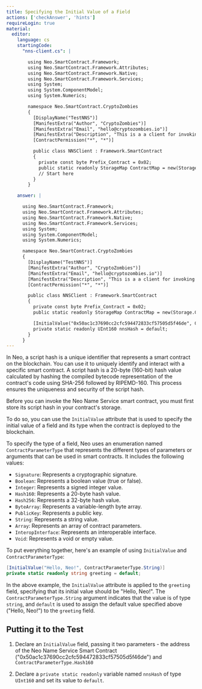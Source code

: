 ```yaml
---
title: Specifying the Initial Value of a Field
actions: ['checkAnswer', 'hints']
requireLogin: true
material:
  editor:
    language: cs
    startingCode:
      "nns-client.cs": |

        using Neo.SmartContract.Framework;
        using Neo.SmartContract.Framework.Attributes;
        using Neo.SmartContract.Framework.Native;
        using Neo.SmartContract.Framework.Services;
        using System;
        using System.ComponentModel;
        using System.Numerics;

        namespace Neo.SmartContract.CryptoZombies
        {
          [DisplayName("TestNNS")]
          [ManifestExtra("Author", "CryptoZombies")]
          [ManifestExtra("Email", "hello@cryptozombies.io")]
          [ManifestExtra("Description", "This is a a client for invoking NNS")]
          [ContractPermission("*", "*")]

          public class NNSClient : Framework.SmartContract
          {
            private const byte Prefix_Contract = 0x02;
            public static readonly StorageMap ContractMap = new(Storage.CurrentContext, Prefix_Contract);
            // Start here
          }
        }

    answer: |

      using Neo.SmartContract.Framework;
      using Neo.SmartContract.Framework.Attributes;
      using Neo.SmartContract.Framework.Native;
      using Neo.SmartContract.Framework.Services;
      using System;
      using System.ComponentModel;
      using System.Numerics;

      namespace Neo.SmartContract.CryptoZombies
      {
        [DisplayName("TestNNS")]
        [ManifestExtra("Author", "CryptoZombies")]
        [ManifestExtra("Email", "hello@cryptozombies.io")]
        [ManifestExtra("Description", "This is a a client for invoking NNS")]
        [ContractPermission("*", "*")]

        public class NNSClient : Framework.SmartContract
        {
          private const byte Prefix_Contract = 0x02;
          public static readonly StorageMap ContractMap = new(Storage.CurrentContext, Prefix_Contract);

          [InitialValue("0x50ac1c37690cc2cfc594472833cf57505d5f46de", ContractParameterType.Hash160)]
          private static readonly UInt160 nnsHash = default;
        }
      }
---
```


In Neo, a script hash is a unique identifier that represents a smart contract on the blockchain. You can use it to uniquely identify and interact with a specific smart contract. A script hash is a 20-byte (160-bit) hash value calculated by hashing the compiled bytecode representation of the contract's code using SHA-256 followed by RIPEMD-160. This process ensures the uniqueness and security of the script hash.

Before you can invoke the Neo Name Service smart contract, you must first store its script hash in your contract's storage.

To do so, you can use the `InitialValue` attribute that is used to specify the initial value of a field and its type when the contract is deployed to the blockchain.

To specify the type of a field, Neo uses an enumeration named `ContractParameterType` that represents the different types of parameters or arguments that can be used in smart contracts. It includes the following values:

- `Signature`: Represents a cryptographic signature.
- `Boolean`: Represents a boolean value (true or false).
- `Integer`: Represents a signed integer value.
- `Hash160`: Represents a 20-byte hash value.
- `Hash256`: Represents a 32-byte hash value.
- `ByteArray`: Represents a variable-length byte array.
- `PublicKey`: Represents a public key.
- `String`: Represents a string value.
- `Array`: Represents an array of contract parameters.
- `InteropInterface`: Represents an interoperable interface.
- `Void`: Represents a void or empty value.

To put everything together, here's an example of using `InitialValue` and `ContractParameterType`:

```cs
[InitialValue("Hello, Neo!", ContractParameterType.String)]
private static readonly string greeting = default;
```

In the above example, the `InitialValue` attribute is applied to the `greeting` field, specifying that its initial value should be "Hello, Neo!". The `ContractParameterType.String` argument indicates that the value is of type `string`, and `default` is used to assign the default value specified above ("Hello, Neo!") to the `greeting` field.

## Putting it to the Test

1. Declare an `InitialValue` field, passing it two parameters - the address of the Neo Name Service Smart Contract ("0x50ac1c37690cc2cfc594472833cf57505d5f46de") and `ContractParameterType.Hash160`

2. Declare a `private static readonly` variable named `nnsHash` of type `UInt160` and set its value to `default`.
